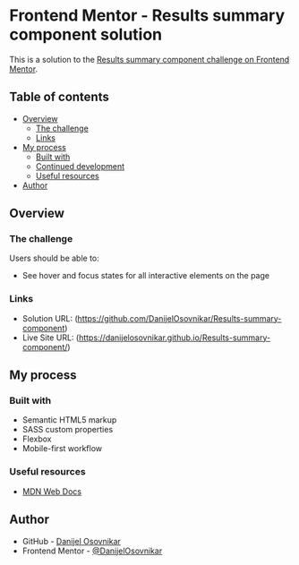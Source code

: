 # Frontend Mentor - Results summary component solution

This is a solution to the [Results summary component challenge on Frontend Mentor](https://www.frontendmentor.io/challenges/results-summary-component-CE_K6s0maV).

## Table of contents

- [Overview](#overview)
  - [The challenge](#the-challenge)
  - [Links](#links)
- [My process](#my-process)
  - [Built with](#built-with)
  - [Continued development](#continued-development)
  - [Useful resources](#useful-resources)
- [Author](#author)

## Overview

### The challenge

Users should be able to:

- See hover and focus states for all interactive elements on the page

### Links

- Solution URL: (https://github.com/DanijelOsovnikar/Results-summary-component)
- Live Site URL: (https://danijelosovnikar.github.io/Results-summary-component/)

## My process

### Built with

- Semantic HTML5 markup
- SASS custom properties
- Flexbox
- Mobile-first workflow

### Useful resources

- [MDN Web Docs](https://developer.mozilla.org/en-US/) 

## Author

- GitHub - [Danijel Osovnikar](https://github.com/DanijelOsovnikar)
- Frontend Mentor - [@DanijelOsovnikar](https://www.frontendmentor.io/profile/DanijelOsovnikar)


